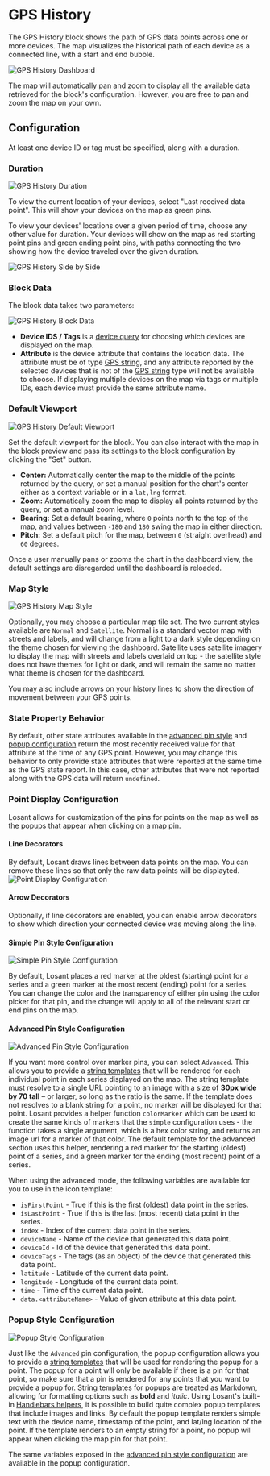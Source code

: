 # GPS History

The GPS History block shows the path of GPS data points across one or more devices. The map visualizes the historical path of each device as a connected line, with a start and end bubble.

![GPS History Dashboard](/images/dashboards/gps-history-example.png "GPS History Dashboard")

The map will automatically pan and zoom to display all the available data retrieved for the block's configuration. However, you are free to pan and zoom the map on your own.

## Configuration

At least one device ID or tag must be specified, along with a duration.

### Duration

![GPS History Duration](/images/dashboards/gps-history-duration.png "GPS History Duration")

To view the current location of your devices, select "Last received data point". This will show your devices on the map as green pins.

To view your devices' locations over a given period of time, choose any other value for duration. Your devices will show on the map as red starting point pins and green ending point pins, with paths connecting the two showing how the device traveled over the given duration.

![GPS History Side by Side](/images/dashboards/gps-history-side-by-side.png "GPS History Side by Side")

### Block Data

The block data takes two parameters:

![GPS History Block Data](/images/dashboards/gps-history-block-data.png "GPS History Block Data")

* **Device IDS / Tags** is a [device query](/devices/device-queries/) for choosing which devices are displayed on the map.
* **Attribute** is the device attribute that contains the location data. The attribute must be of type [GPS string](/devices/state/#gps-attributes), and any attribute reported by the selected devices that is not of the [GPS string](/devices/state/#gps-attributes) type will not be available to choose. If displaying multiple devices on the map via tags or multiple IDs, each device must provide the same attribute name.

### Default Viewport

![GPS History Default Viewport](/images/dashboards/gps-viewport.png "GPS History Default Viewport")

Set the default viewport for the block. You can also interact with the map in the block preview and pass its settings to the block configuration by clicking the "Set" button.

* **Center:** Automatically center the map to the middle of the points returned by the query, or set a manual position for the chart's center either as a context variable or in a `lat,lng` format.
* **Zoom:** Automatically zoom the map to display all points returned by the query, or set a manual zoom level.
* **Bearing:** Set a default bearing, where `0` points north to the top of the map, and values between `-180` and `180` swing the map in either direction.
* **Pitch:** Set a default pitch for the map, between `0` (straight overhead) and `60` degrees.

Once a user manually pans or zooms the chart in the dashboard view, the default settings are disregarded until the dashboard is reloaded.

### Map Style

![GPS History Map Style](/images/dashboards/history-map-style.png "GPS History Map Style")

Optionally, you may choose a particular map tile set. The two current styles available are `Normal` and `Satellite`. Normal is a standard vector map with streets and labels, and will change from a light to a dark style depending on the theme chosen for viewing the dashboard. Satellite uses satellite imagery to display the map with streets and labels overlaid on top - the satellite style does not have themes for light or dark, and will remain the same no matter what theme is chosen for the dashboard.

You may also include arrows on your history lines to show the direction of movement between your GPS points.

### State Property Behavior

By default, other state attributes available in the [advanced pin style](#advanced-pin-style-configuration) and [popup configuration](#popup-style-configuration) return the most recently received value for that attribute at the time of any GPS point. However, you may change this behavior to only provide state attributes that were reported at the same time as the GPS state report. In this case, other attributes that were not reported along with the GPS data will return `undefined`.

### Point Display Configuration

Losant allows for customization of the pins for points on the map as well as the popups that appear when clicking on a map pin.

#### Line Decorators

By default, Losant draws lines between data points on the map. You can remove these lines so that only the raw data points will be displayted.
![Point Display Configuration](/images/dashboards/gps-history-point-display-configuration.png "Point Display Configuration")

#### Arrow Decorators

Optionally, if line decorators are enabled, you can enable arrow decorators to show which direction your connected device was moving along the line.

#### Simple Pin Style Configuration

![Simple Pin Style Configuration](/images/dashboards/gps-history-simple-pin-config.png "Simple Pin Style Configuration")

By default, Losant places a red marker at the oldest (starting) point for a series and a green marker at the most recent
(ending) point for a series. You can change the color and the transparency of either pin using the color picker for that pin, and the change
will apply to all of the relevant start or end pins on the map.

#### Advanced Pin Style Configuration

![Advanced Pin Style Configuration](/images/dashboards/gps-history-advanced-pin-config.png "Advanced Pin Style Configuration")

If you want more control over marker pins, you can select `Advanced`. This allows you to provide a [string templates](/workflows/accessing-payload-data/#string-templates)
that will be rendered for each individual point in each series displayed on the map. The string template must resolve to a single URL pointing to an image with a size of
**30px wide by 70 tall** – or larger, so long as the ratio is the same. If the template does not resolves to a blank string for a point, no marker will be displayed for
that point. Losant provides a helper function `colorMarker` which can be used to create the same kinds of markers that the `simple` configuration uses - the function takes
a single argument, which is a hex color string, and returns an image url for a marker of that color. The default template for the advanced section uses this helper, rendering
a red marker for the starting (oldest) point of a series, and a green marker for the ending (most recent) point of a series.

When using the advanced mode, the following variables are available for you to use in the icon template:

* `isFirstPoint` - True if this is the first (oldest) data point in the series.
* `isLastPoint` - True if this is the last (most recent) data point in the series.
* `index` - Index of the current data point in the series.
* `deviceName` - Name of the device that generated this data point.
* `deviceId` - Id of the device that generated this data point.
* `deviceTags` - The tags (as an object) of the device that generated this data point.
* `latitude` - Latitude of the current data point.
* `longitude` - Longitude of the current data point.
* `time` - Time of the current data point.
* `data.<attributeName>` - Value of given attribute at this data point.

### Popup Style Configuration

![Popup Style Configuration](/images/dashboards/gps-history-popup-config.png "Popup Style Configuration")

Just like the `Advanced` pin configuration, the popup configuration allows you to provide a [string templates](/workflows/accessing-payload-data/#string-templates) that will
be used for rendering the popup for a point. The popup for a point will only be available if there is a pin for that point, so make sure that a pin is rendered for any points
that you want to provide a popup for. String templates for popups are treated as [Markdown](http://commonmark.org/help/), allowing for formatting options such as **bold** and
*italic*. Using Losant's built-in [Handlebars helpers](/workflows/accessing-payload-data/#string-templates), it is possible to build quite complex popup templates that include
images and links. By default the popup template renders simple text with the device name, timestamp of the point, and lat/lng location of the point. If the template renders to
an empty string for a point, no popup will appear when clicking the map pin for that point.

The same variables exposed in the [advanced pin style configuration](#advanced-pin-style-configuration) are available in the popup configuration.
